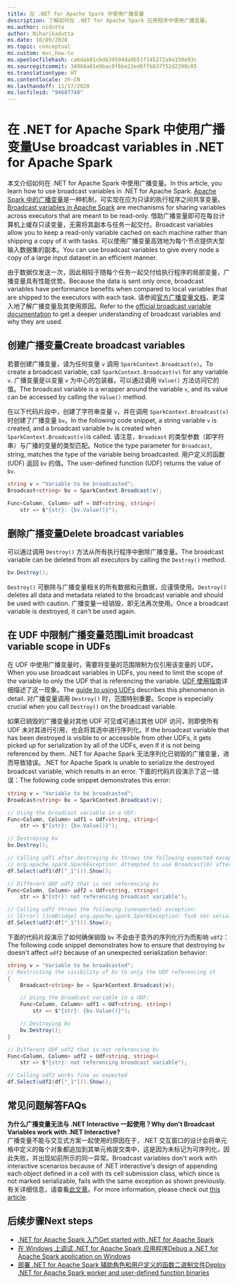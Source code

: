 ```yaml
---
title: 在 .NET for Apache Spark 中使用广播变量
description: 了解如何在 .NET for Apache Spark 应用程序中使用广播变量。
ms.author: nidutta
author: Niharikadutta
ms.date: 10/09/2020
ms.topic: conceptual
ms.custom: mvc,how-to
ms.openlocfilehash: ca6dab01cbd639594da0b51f145272a9a150e93c
ms.sourcegitcommit: 34968a61e9bac0f6be23ed6ffb837f52d2390c85
ms.translationtype: HT
ms.contentlocale: zh-CN
ms.lasthandoff: 11/17/2020
ms.locfileid: "94687748"
---
```

# <a name="use-broadcast-variables-in-net-for-apache-spark"></a><span data-ttu-id="be4cd-103">在 .NET for Apache Spark 中使用广播变量</span><span class="sxs-lookup"><span data-stu-id="be4cd-103">Use broadcast variables in .NET for Apache Spark</span></span>

<span data-ttu-id="be4cd-104">本文介绍如何在 .NET for Apache Spark 中使用广播变量。</span><span class="sxs-lookup"><span data-stu-id="be4cd-104">In this article, you learn how to use broadcast variables in .NET for Apache Spark.</span></span> <span data-ttu-id="be4cd-105">[Apache Spark 中的广播变量](https://spark.apache.org/docs/2.2.0/rdd-programming-guide.html#broadcast-variables)是一种机制，可实现在应为只读的执行程序之间共享变量。</span><span class="sxs-lookup"><span data-stu-id="be4cd-105">[Broadcast variables in Apache Spark](https://spark.apache.org/docs/2.2.0/rdd-programming-guide.html#broadcast-variables) are mechanisms for sharing variables across executors that are meant to be read-only.</span></span> <span data-ttu-id="be4cd-106">借助广播变量即可在每台计算机上缓存只读变量，无需将其副本与任务一起交付。</span><span class="sxs-lookup"><span data-stu-id="be4cd-106">Broadcast variables allow you to keep a read-only variable cached on each machine rather than shipping a copy of it with tasks.</span></span> <span data-ttu-id="be4cd-107">可以使用广播变量高效地为每个节点提供大型输入数据集的副本。</span><span class="sxs-lookup"><span data-stu-id="be4cd-107">You can use broadcast variables to give every node a copy of a large input dataset in an efficient manner.</span></span>

<span data-ttu-id="be4cd-108">由于数据仅发送一次，因此相较于随每个任务一起交付给执行程序的局部变量，广播变量具有性能优势。</span><span class="sxs-lookup"><span data-stu-id="be4cd-108">Because the data is sent only once, broadcast variables have performance benefits when compared to local variables that are shipped to the executors with each task.</span></span> <span data-ttu-id="be4cd-109">请参阅[官方广播变量文档](https://spark.apache.org/docs/2.2.0/rdd-programming-guide.html#broadcast-variables)，更深入地了解广播变量及其使用原因。</span><span class="sxs-lookup"><span data-stu-id="be4cd-109">Refer to the [official broadcast variable documentation](https://spark.apache.org/docs/2.2.0/rdd-programming-guide.html#broadcast-variables) to get a deeper understanding of broadcast variables and why they are used.</span></span>

## <a name="create-broadcast-variables"></a><span data-ttu-id="be4cd-110">创建广播变量</span><span class="sxs-lookup"><span data-stu-id="be4cd-110">Create broadcast variables</span></span>

<span data-ttu-id="be4cd-111">若要创建广播变量，请为任何变量 `v` 调用 `SparkContext.Broadcast(v)`。</span><span class="sxs-lookup"><span data-stu-id="be4cd-111">To create a broadcast variable, call `SparkContext.Broadcast(v)` for any variable `v`.</span></span> <span data-ttu-id="be4cd-112">广播变量是以变量 `v` 为中心的包装器，可以通过调用 `Value()` 方法访问它的值。</span><span class="sxs-lookup"><span data-stu-id="be4cd-112">The broadcast variable is a wrapper around the variable `v`, and its value can be accessed by calling the `Value()` method.</span></span>

<span data-ttu-id="be4cd-113">在以下代码片段中，创建了字符串变量 `v`，并在调用 `SparkContext.Broadcast(v)` 时创建了广播变量 `bv`。</span><span class="sxs-lookup"><span data-stu-id="be4cd-113">In the following code snippet, a string variable `v` is created, and a broadcast variable `bv` is created when `SparkContext.Broadcast(v)`is called.</span></span> <span data-ttu-id="be4cd-114">请注意，`Broadcast` 的类型参数（即字符串）与广播的变量的类型匹配。</span><span class="sxs-lookup"><span data-stu-id="be4cd-114">Notice the type parameter for `Broadcast`, string, matches the type of the variable being broadcasted.</span></span> <span data-ttu-id="be4cd-115">用户定义的函数 (UDF) 返回 `bv` 的值。</span><span class="sxs-lookup"><span data-stu-id="be4cd-115">The user-defined function (UDF) returns the value of `bv`.</span></span>

```csharp
string v = "Variable to be broadcasted";
Broadcast<string> bv = SparkContext.Broadcast(v);

Func<Column, Column> udf = Udf<string, string>(
    str => $"{str}: {bv.Value()}");
```

## <a name="delete-broadcast-variables"></a><span data-ttu-id="be4cd-116">删除广播变量</span><span class="sxs-lookup"><span data-stu-id="be4cd-116">Delete broadcast variables</span></span>

<span data-ttu-id="be4cd-117">可以通过调用 `Destroy()` 方法从所有执行程序中删除广播变量。</span><span class="sxs-lookup"><span data-stu-id="be4cd-117">The broadcast variable can be deleted from all executors by calling the `Destroy()` method.</span></span>

```csharp
bv.Destroy();
```

<span data-ttu-id="be4cd-118">`Destroy()` 可删除与广播变量相关的所有数据和元数据，应谨慎使用。</span><span class="sxs-lookup"><span data-stu-id="be4cd-118">`Destroy()` deletes all data and metadata related to the broadcast variable and should be used with caution.</span></span> <span data-ttu-id="be4cd-119">广播变量一经销毁，即无法再次使用。</span><span class="sxs-lookup"><span data-stu-id="be4cd-119">Once a broadcast variable is destroyed, it can't be used again.</span></span>

## <a name="limit-broadcast-variable-scope-in-udfs"></a><span data-ttu-id="be4cd-120">在 UDF 中限制广播变量范围</span><span class="sxs-lookup"><span data-stu-id="be4cd-120">Limit broadcast variable scope in UDFs</span></span>

<span data-ttu-id="be4cd-121">在 UDF 中使用广播变量时，需要将变量的范围限制为仅引用该变量的 UDF。</span><span class="sxs-lookup"><span data-stu-id="be4cd-121">When you use broadcast variables in UDFs, you need to limit the scope of the variable to only the UDF that is referencing the variable.</span></span> <span data-ttu-id="be4cd-122">[UDF 使用指南](udf-guide.md)详细描述了这一现象。</span><span class="sxs-lookup"><span data-stu-id="be4cd-122">The [guide to using UDFs](udf-guide.md) describes this phenomenon in detail.</span></span> <span data-ttu-id="be4cd-123">对广播变量调用 `Destroy()` 时，范围特别重要。</span><span class="sxs-lookup"><span data-stu-id="be4cd-123">Scope is especially crucial when you call `Destroy()` on the broadcast variable.</span></span>

<span data-ttu-id="be4cd-124">如果已销毁的广播变量对其他 UDF 可见或可通过其他 UDF 访问，则即使所有 UDF 未对其进行引用，也会将其选中进行序列化。</span><span class="sxs-lookup"><span data-stu-id="be4cd-124">If the broadcast variable that has been destroyed is visible to or accessible from other UDFs, it gets picked up for serialization by all of the UDFs, even if it is not being referenced by them.</span></span> <span data-ttu-id="be4cd-125">.NET for Apache Spark 无法序列化已销毁的广播变量，进而导致错误。</span><span class="sxs-lookup"><span data-stu-id="be4cd-125">.NET for Apache Spark is unable to serialize the destroyed broadcast variable, which results in an error.</span></span> <span data-ttu-id="be4cd-126">下面的代码片段演示了这一错误：</span><span class="sxs-lookup"><span data-stu-id="be4cd-126">The following code snippet demonstrates this error:</span></span>

```csharp
string v = "Variable to be broadcasted";
Broadcast<string> bv = SparkContext.Broadcast(v);

// Using the broadcast variable in a UDF:
Func<Column, Column> udf1 = Udf<string, string>(
    str => $"{str}: {bv.Value()}");

// Destroying bv
bv.Destroy();

// Calling udf1 after destroying bv throws the following expected exception:
// org.apache.spark.SparkException: Attempted to use Broadcast(0) after it was destroyed
df.Select(udf1(df["_1"])).Show();

// Different UDF udf2 that is not referencing bv
Func<Column, Column> udf2 = Udf<string, string>(
    str => $"{str}: not referencing broadcast variable");

// Calling udf2 throws the following (unexpected) exception:
// [Error] [JvmBridge] org.apache.spark.SparkException: Task not serializable
df.Select(udf2(df["_1"])).Show();
```

<span data-ttu-id="be4cd-127">下面的代码片段演示了如何确保销毁 `bv` 不会由于意外的序列化行为而影响 `udf2`：</span><span class="sxs-lookup"><span data-stu-id="be4cd-127">The following code snippet demonstrates how to ensure that destroying `bv` doesn't affect `udf2` because of an unexpected serialization behavior:</span></span>

```csharp
string v = "Variable to be broadcasted";
// Restricting the visibility of bv to only the UDF referencing it
{
    Broadcast<string> bv = SparkContext.Broadcast(v);

    // Using the broadcast variable in a UDF:
    Func<Column, Column> udf1 = Udf<string, string>(
        str => $"{str}: {bv.Value()}");

    // Destroying bv
    bv.Destroy();
}

// Different UDF udf2 that is not referencing bv
Func<Column, Column> udf2 = Udf<string, string>(
    str => $"{str}: not referencing broadcast variable");

// Calling udf2 works fine as expected
df.Select(udf2(df["_1"])).Show();
```

## <a name="faqs"></a><span data-ttu-id="be4cd-128">常见问题解答</span><span class="sxs-lookup"><span data-stu-id="be4cd-128">FAQs</span></span>

<span data-ttu-id="be4cd-129">**为什么广播变量无法与 .NET Interactive 一起使用？**</span><span class="sxs-lookup"><span data-stu-id="be4cd-129">**Why don't Broadcast Variables work with .NET Interactive?**</span></span>  
<span data-ttu-id="be4cd-130">广播变量不能与交互式方案一起使用的原因在于，.NET 交互窗口的设计会将单元格中定义的每个对象都追加到其单元格提交类中，这是因为未标记为可序列化，因此失败，并出现如前所示的同一异常。</span><span class="sxs-lookup"><span data-stu-id="be4cd-130">Broadcast variables don't work with interactive scenarios because of .NET interactive's design of appending each object defined in a cell with its cell submission class, which since is not marked serializable, fails with the same exception as shown previously.</span></span> <span data-ttu-id="be4cd-131">有关详细信息，请查看[此文章](dotnet-interactive-udf-issue.md)。</span><span class="sxs-lookup"><span data-stu-id="be4cd-131">For more information, please check out [this article](dotnet-interactive-udf-issue.md).</span></span>

## <a name="next-steps"></a><span data-ttu-id="be4cd-132">后续步骤</span><span class="sxs-lookup"><span data-stu-id="be4cd-132">Next steps</span></span>

* [<span data-ttu-id="be4cd-133">.NET for Apache Spark 入门</span><span class="sxs-lookup"><span data-stu-id="be4cd-133">Get started with .NET for Apache Spark</span></span>](../tutorials/get-started.md)
* [<span data-ttu-id="be4cd-134">在 Windows 上调试 .NET for Apache Spark 应用程序</span><span class="sxs-lookup"><span data-stu-id="be4cd-134">Debug a .NET for Apache Spark application on Windows</span></span>](debug.md)
* [<span data-ttu-id="be4cd-135">部署 .NET for Apache Spark 辅助角色和用户定义的函数二进制文件</span><span class="sxs-lookup"><span data-stu-id="be4cd-135">Deploy .NET for Apache Spark worker and user-defined function binaries</span></span>](deploy-worker-udf-binaries.md)
